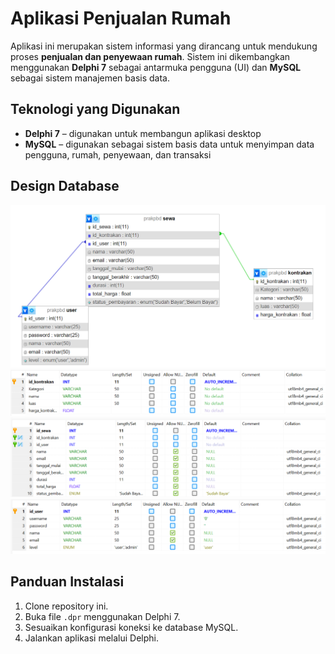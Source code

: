 # Aplikasi Penjualan Rumah

Aplikasi ini merupakan sistem informasi yang dirancang untuk mendukung proses **penjualan dan penyewaan rumah**. Sistem ini dikembangkan menggunakan **Delphi 7** sebagai antarmuka pengguna (UI) dan **MySQL** sebagai sistem manajemen basis data.

## Teknologi yang Digunakan

- **Delphi 7** – digunakan untuk membangun aplikasi desktop
- **MySQL** – digunakan sebagai sistem basis data untuk menyimpan data pengguna, rumah, penyewaan, dan transaksi

## Design Database
![Tabel Kontrakan](dokumentasi/trd.png)
![Tabel Kontrakan](dokumentasi/tabelkontrakan.png)
![Tabel Penyewaan](dokumentasi/tabelpenyewaan.png)
![Tabel User](dokumentasi/tabeluser.png)

## Panduan Instalasi

1. Clone repository ini.
2. Buka file `.dpr` menggunakan Delphi 7.
3. Sesuaikan konfigurasi koneksi ke database MySQL.
4. Jalankan aplikasi melalui Delphi.
